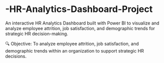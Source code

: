 # -HR-Analytics-Dashboard-Project
An interactive HR Analytics Dashboard built with Power BI to visualize and analyze employee attrition, job satisfaction, and demographic trends for strategic HR decision-making.

🔍 Objective:
To analyze employee attrition, job satisfaction, and demographic trends within an organization to support strategic HR decisions.
